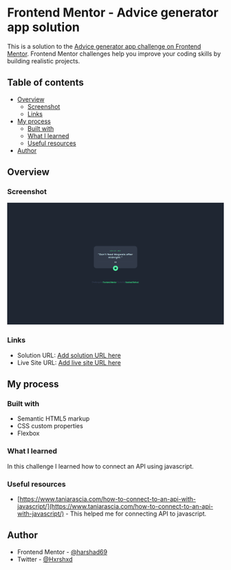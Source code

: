 # Frontend Mentor - Advice generator app solution

This is a solution to the [Advice generator app challenge on Frontend Mentor](https://www.frontendmentor.io/challenges/advice-generator-app-QdUG-13db). Frontend Mentor challenges help you improve your coding skills by building realistic projects.

## Table of contents

- [Overview](#overview)
  - [Screenshot](#screenshot)
  - [Links](#links)
- [My process](#my-process)
  - [Built with](#built-with)
  - [What I learned](#what-i-learned)
  - [Useful resources](#useful-resources)
- [Author](#author)


## Overview


### Screenshot

![](./images/Screenshot.png)

### Links

- Solution URL: [Add solution URL here](https://your-solution-url.com)
- Live Site URL: [Add live site URL here](https://your-live-site-url.com)

## My process

### Built with

- Semantic HTML5 markup
- CSS custom properties
- Flexbox


### What I learned

In this challenge I learned how to connect an API using javascript. 


### Useful resources

- [https://www.taniarascia.com/how-to-connect-to-an-api-with-javascript/](https://www.taniarascia.com/how-to-connect-to-an-api-with-javascript/) - This helped me for connecting API to javascript.

## Author

- Frontend Mentor - [@harshad69](https://www.frontendmentor.io/profile/harshad69)
- Twitter - [@Hxrshxd](https://www.twitter.com/Hxrshxd)


